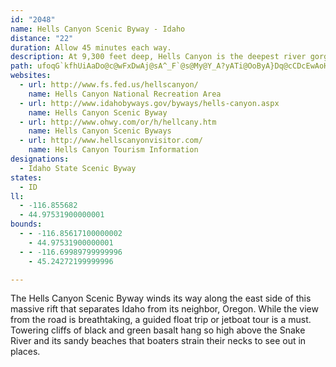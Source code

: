 ```yaml
---
id: "2048"
name: Hells Canyon Scenic Byway - Idaho
distance: "22"
duration: Allow 45 minutes each way.
description: At 9,300 feet deep, Hells Canyon is the deepest river gorge in North America. The views from the roadway above these towering canyon walls, and from below on the winding Snake River, defy imagination.
path: ufoqG`kfhUiAaDo@c@wFxDwAj@sA^_F`@s@My@Y_A?yATi@OoByA}Dq@cCDcEwAoHsA_A[}BsAyHmFwBcA_CiC_@SwB]wFsDaKwKyBcBwHaEcCMiEeAm@_@yBsCiCyBmAq@_Co@sDyBi@QgCAyDcAeJgAiPPoFl@cKX[PuA~Ai@`@sBv@cAHeAa@kCqCyCgAyDg@sBGcD]o@X}@`A}E~A[VaA`Bu@j@y@D{GMa@LYXiAlBm@b@e@F_CQgE^_@Es@a@cAwB_@g@cBsAoB_CwCuAyDcDiAg@oBWwDmAoBOmA]_Ag@_BmBiAkBqEgMiA{HOgDoAyFmByDgAoD{AeCmAgDyBaEiB_FoAeCy@sBiCoIgEyKiDiEaE}DkBcAqBeB_CyA}@e@_Cy@]_@Y_AMkAGuBSyAqAsDwBkEy@mAyAoAcD_BqDeEiCmDk@{@}AgEiD_E}CsFuH}PiAsBk@y@cCoBm@wA{B_DqAmCu@kAoBmFu@eA}AkAKs@G_BOi@_@Y_B]s@[sE}EY{@OwAOg@o@s@iA_AgBmCeAaAmA}AWQ_Fy@uB{@o@Q{CUk@c@qAuAkBQc@a@i@y@oBkAsAcAe@o@eAeC}AaBmSgN{B_AuBe@cAg@sC_CeBgAsAeBcBm@_@YmGmH_AsBsAyDs@_BoAkB_BiA_EeA_EKe@QsB{Ao@Sy@CmGv@y@j@sAnBuBdAeCJuB^i@E_Be@cDPwCSgIr@sBIiAHo@EyBs@}@K}CJsF`@qLg@mCDiAQ_Aa@gBeC{DyDwAm@qFeDuAuAaGkE_BmBcB_Cy@e@s@Ku@[}BmBaEs@uDeDmC{Aw@w@sByDkCmDSq@_@gEsAoCmAgFaBeCcAyD_AaC}C_M}@kGeBeHOaDWkCGsDIe@cBiCkB}Ag@aA_AgDsAmCEqAJsAUgAsB_FcCyCo@m@sA}@]AwARg@Ao@e@sDkEy@[cEk@}DmAmDgCYu@UoESkASa@i@k@_Cs@[Wc@o@}DyNUa@mBeBiAaEc@k@uCmB_IoMuBmCcBeB}DyCoAs@gG_CkI_BgDmAaBeAqDuCcEgBmCmCyCuAmCwCUKyACy@O_@k@cAyBsEuFmBeBe@k@sCiFs@w@kH{EuCmAmEk@cA?}BR_Cl@c@BUIcBsAy@MiAJyA`AeADqBWqBi@oAk@aBgBiC}@cBUsBIgCj@i@?uBm@w@KaDDoFSoAs@UCsAX_AK]OsB}C[Y}BgBmCaBiDkDw@YoByAuBkAiAgA]Sk@KmBVUC}BuBw@We@BmBr@eCl@i@@wF[sBLeAEy@Pi@?cFk@sCj@aFrAy@Di@]e@COBs@jAe@\y@C}@_@}APe@M_AyAI_@HkAEm@_@e@YKmAE[JmA~@o@EcAeAiA{By@e@yF_BsCSm@[iDqDiCuB]q@UgBOc@i@_@mCa@mC?kBm@iC_BaB_@cECiB[_@JsAfAy@@yBa@sAgAiBc@i@GuBF{BGoCy@iBP]IuAeAmCCcD}@gI{AgDkBeAYaC]eDiBcBwAqB_AsBoBwAYsAcAs@y@I_@CcBGe@SY_@QwEAu@UmAPmBWe@_@o@mA[OaDe@wB_AqJmBqAOsBaAc@JiAt@YHq@CkBa@{@?gDpAwBtAoCA_CW_BPw@Ry@Ji@XoALyAKcCa@SDu@tAUJS@u@g@mBj@_Ad@mBXmGCiCu@kBFoBVe@y@UyBwBmCe@]uMsCcDuAqG_EmEgAcFwCmCO_DeA{@KeDPi@OoB_AsBi@mBFy@PmACsBaA{@QiC~@}CVmB`@e@AgD}A_FaAwBZUCe@iASMYAo@Ny@v@_@Im@[eBsBs@mAy@_@yAQwEEmAHeAZe@r@iAdC
websites:
  - url: http://www.fs.fed.us/hellscanyon/
    name: Hells Canyon National Recreation Area
  - url: http://www.idahobyways.gov/byways/hells-canyon.aspx
    name: Hells Canyon Scenic Byway
  - url: http://www.ohwy.com/or/h/hellcany.htm
    name: Hells Canyon Scenic Byways
  - url: http://www.hellscanyonvisitor.com/
    name: Hells Canyon Tourism Information
designations:
  - Idaho State Scenic Byway
states:
  - ID
ll:
  - -116.855682
  - 44.97531900000001
bounds:
  - - -116.85617100000002
    - 44.97531900000001
  - - -116.69989799999996
    - 45.24272199999996

---
```


The Hells Canyon Scenic Byway winds its way along the east side of this massive rift that separates Idaho from its neighbor, Oregon. While the view from the road is breathtaking, a guided float trip or jetboat tour is a must. Towering cliffs of black and green basalt hang so high above the Snake River and its sandy beaches that boaters strain their necks to see out in places.
